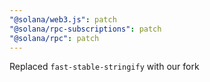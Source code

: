 ```yaml
---
"@solana/web3.js": patch
"@solana/rpc-subscriptions": patch
"@solana/rpc": patch
---
```


Replaced `fast-stable-stringify` with our fork
